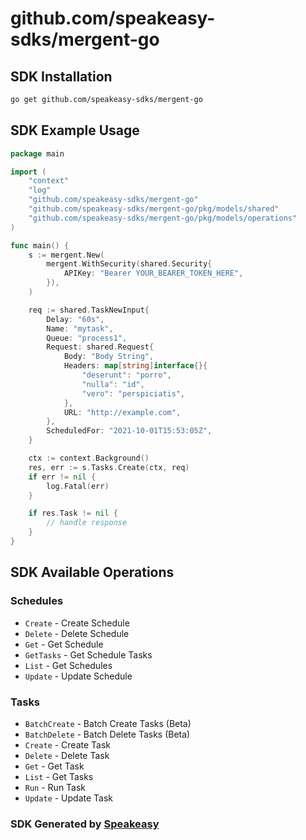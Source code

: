 # github.com/speakeasy-sdks/mergent-go

<!-- Start SDK Installation -->
## SDK Installation

```bash
go get github.com/speakeasy-sdks/mergent-go
```
<!-- End SDK Installation -->

## SDK Example Usage
<!-- Start SDK Example Usage -->
```go
package main

import (
    "context"
    "log"
    "github.com/speakeasy-sdks/mergent-go"
    "github.com/speakeasy-sdks/mergent-go/pkg/models/shared"
    "github.com/speakeasy-sdks/mergent-go/pkg/models/operations"
)

func main() {
    s := mergent.New(
        mergent.WithSecurity(shared.Security{
            APIKey: "Bearer YOUR_BEARER_TOKEN_HERE",
        }),
    )

    req := shared.TaskNewInput{
        Delay: "60s",
        Name: "mytask",
        Queue: "process1",
        Request: shared.Request{
            Body: "Body String",
            Headers: map[string]interface{}{
                "deserunt": "porro",
                "nulla": "id",
                "vero": "perspiciatis",
            },
            URL: "http://example.com",
        },
        ScheduledFor: "2021-10-01T15:53:05Z",
    }

    ctx := context.Background()
    res, err := s.Tasks.Create(ctx, req)
    if err != nil {
        log.Fatal(err)
    }

    if res.Task != nil {
        // handle response
    }
}
```
<!-- End SDK Example Usage -->

<!-- Start SDK Available Operations -->
## SDK Available Operations


### Schedules

* `Create` - Create Schedule
* `Delete` - Delete Schedule
* `Get` - Get Schedule
* `GetTasks` - Get Schedule Tasks
* `List` - Get Schedules
* `Update` - Update Schedule

### Tasks

* `BatchCreate` - Batch Create Tasks (Beta)
* `BatchDelete` - Batch Delete Tasks (Beta)
* `Create` - Create Task
* `Delete` - Delete Task
* `Get` - Get Task
* `List` - Get Tasks
* `Run` - Run Task
* `Update` - Update Task
<!-- End SDK Available Operations -->

### SDK Generated by [Speakeasy](https://docs.speakeasyapi.dev/docs/using-speakeasy/client-sdks)
